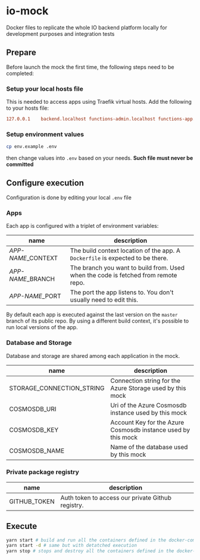 # io-mock
Docker files to replicate the whole IO backend platform locally for development purposes and integration tests

## Prepare
Before launch the mock the first time, the following steps need to be completed:

### Setup your local hosts file
This is needed to access apps using Traefik virtual hosts. Add the following to your hosts file:
```ini
127.0.0.1    backend.localhost functions-admin.localhost functions-app.localhost functions-public.localhost functions-services.localhost
```

### Setup environment values
```sh
cp env.example .env
```
then change values into `.env` based on your needs. **Such file must never be committed**

## Configure execution
Configuration is done by editing your local `.env` file

### Apps
Each app is configured with a triplet of environment variables:

| name | description |
|-|-|
| *APP-NAME*_CONTEXT | The build context location of the app. A `Dockerfile` is expected to be there. |
| *APP-NAME*_BRANCH | The branch you want to build from. Used when the code is fetched from remote repo. |
| *APP-NAME*_PORT | The port the app listens to. You don't usually need to edit this. |

By default each app is executed against the last version on the `master` branch of its public repo. By using a different build context, it's possible to run local versions of the app. 

### Database and Storage
Database and storage are shared among each application in the mock.

| name | description |
|-|-|
| STORAGE_CONNECTION_STRING | Connection string for the Azure Storage used by this mock |
| COSMOSDB_URI | Uri of the Azure Cosmosdb instance used by this mock |
| COSMOSDB_KEY | Account Key for the Azure Cosmosdb instance used by this mock |
| COSMOSDB_NAME | Name of the database used by this mock |

### Private package registry
| name | description |
|-|-|
| GITHUB_TOKEN | Auth token to access our private Github registry. |


## Execute
```sh
yarn start # build and run all the containers defined in the docker-compose.yaml file
yarn start -d # same but with detatched execution
yarn stop # stops and destroy all the containers defined in the docker-compose.yaml file
```

